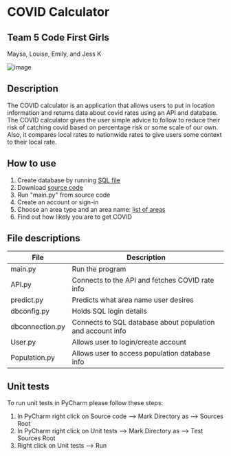 # COVID Calculator

## Team 5 Code First Girls
Maysa, Louise, Emily, and Jess K

![image](https://user-images.githubusercontent.com/83308735/180663618-639532f5-18b1-4b8b-9bff-473e6c09f40d.png)

## Description

The COVID calculator is an application that allows users to put in location information and returns data about covid 
rates using an API and database. The COVID calculator gives the user simple advice to follow to reduce their risk of 
catching covid based on percentage risk or some scale of our own. Also, it compares local rates to nationwide rates to 
give users some context to their local rate.

## How to use

1. Create database by running [SQL file](https://github.com/jessicakan789/team5/tree/main/Database)
2. Download [source code](https://github.com/jessicakan789/team5/tree/main/Source%20code)
3. Run "main.py" from source code
4. Create an account or sign-in
5. Choose an area type and an area name:
[list of areas](https://github.com/jessicakan789/team5/tree/main/Research/area_names.txt)
6. Find out how likely you are to get COVID


## File descriptions

| File | Description |
| ------- | -------------------------- |
| main.py | Run the program |
| API.py | Connects to the API and fetches COVID rate info |
| predict.py | Predicts what area name user desires |
| dbconfig.py | Holds SQL login details |
| dbconnection.py | Connects to SQL database about population and account info |
| User.py | Allows user to login/create account |
| Population.py | Allows user to access population database info |

## Unit tests
To run unit tests in PyCharm please follow these steps:
1. In PyCharm right click on Source code --> Mark Directory as --> Sources Root
2. In PyCharm right click on Unit tests --> Mark Directory as --> Test Sources Root
3. Right click on Unit tests --> Run

